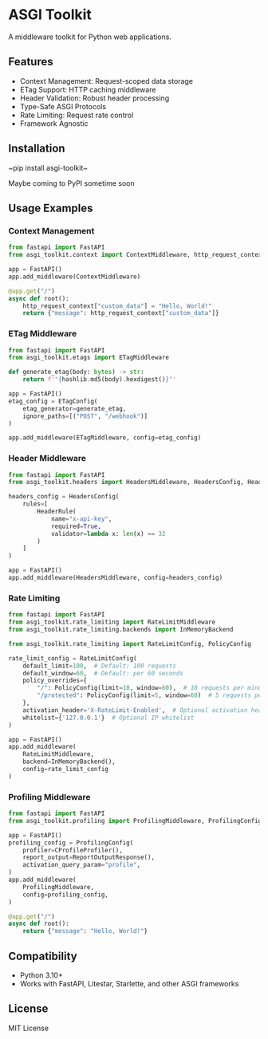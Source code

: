 # ASGI Toolkit

A middleware toolkit for Python web applications.

## Features

- Context Management: Request-scoped data storage
- ETag Support: HTTP caching middleware
- Header Validation: Robust header processing
- Type-Safe ASGI Protocols
- Rate Limiting: Request rate control
- Framework Agnostic

## Installation

~pip install asgi-toolkit~

Maybe coming to PyPI sometime soon

## Usage Examples

### Context Management

```python
from fastapi import FastAPI
from asgi_toolkit.context import ContextMiddleware, http_request_context

app = FastAPI()
app.add_middleware(ContextMiddleware)

@app.get("/")
async def root():
    http_request_context["custom_data"] = "Hello, World!"
    return {"message": http_request_context["custom_data"]}
```

### ETag Middleware

```python
from fastapi import FastAPI
from asgi_toolkit.etags import ETagMiddleware

def generate_etag(body: bytes) -> str:
    return f'"{hashlib.md5(body).hexdigest()}"'

app = FastAPI()
etag_config = ETagConfig(
    etag_generator=generate_etag,
    ignore_paths=[("POST", "/webhook")]
)

app.add_middleware(ETagMiddleware, config=etag_config)
```

### Header Middleware

```python
from fastapi import FastAPI
from asgi_toolkit.headers import HeadersMiddleware, HeadersConfig, HeaderRule

headers_config = HeadersConfig(
    rules=[
        HeaderRule(
            name="x-api-key",
            required=True,
            validator=lambda x: len(x) == 32
        )
    ]
)

app = FastAPI()
app.add_middleware(HeadersMiddleware, config=headers_config)
```

### Rate Limiting

```python
from fastapi import FastAPI
from asgi_toolkit.rate_limiting import RateLimitMiddleware
from asgi_toolkit.rate_limiting.backends import InMemoryBackend

from asgi_toolkit.rate_limiting import RateLimitConfig, PolicyConfig

rate_limit_config = RateLimitConfig(
    default_limit=100,  # Default: 100 requests
    default_window=60,  # Default: per 60 seconds
    policy_overrides={
        "/": PolicyConfig(limit=10, window=60),  # 10 requests per minute
        "/protected": PolicyConfig(limit=5, window=60)  # 5 requests per minute
    },
    activation_header='X-RateLimit-Enabled',  # Optional activation header
    whitelist={'127.0.0.1'}  # Optional IP whitelist
)

app = FastAPI()
app.add_middleware(
    RateLimitMiddleware,
    backend=InMemoryBackend(),
    config=rate_limit_config
)
```

### Profiling Middleware

```python
from fastapi import FastAPI
from asgi_toolkit.profiling import ProfilingMiddleware, ProfilingConfig, CProfileProfiler, ReportOutputResponse

app = FastAPI()
profiling_config = ProfilingConfig(
    profiler=CProfileProfiler(),
    report_output=ReportOutputResponse(),
    activation_query_param="profile",
)
app.add_middleware(
    ProfilingMiddleware,
    config=profiling_config,
)

@app.get("/")
async def root():
    return {"message": "Hello, World!"}
```

## Compatibility

- Python 3.10+
- Works with FastAPI, Litestar, Starlette, and other ASGI frameworks

## License

MIT License
